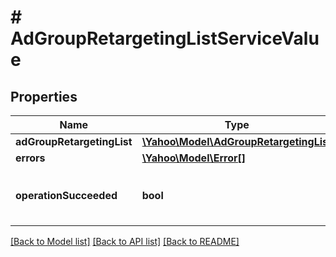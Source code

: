 # # AdGroupRetargetingListServiceValue

## Properties

Name | Type | Description | Notes
------------ | ------------- | ------------- | -------------
**adGroupRetargetingList** | [**\Yahoo\Model\AdGroupRetargetingList**](AdGroupRetargetingList.md) |  | [optional] 
**errors** | [**\Yahoo\Model\Error[]**](Error.md) |  | [optional] 
**operationSucceeded** | **bool** | &lt;div lang&#x3D;\&quot;ja\&quot;&gt;処理結果です。&lt;/div&gt;&lt;div lang&#x3D;\&quot;en\&quot;&gt;Process results.&lt;/div&gt; | [optional] 

[[Back to Model list]](../../README.md#documentation-for-models) [[Back to API list]](../../README.md#documentation-for-api-endpoints) [[Back to README]](../../README.md)


